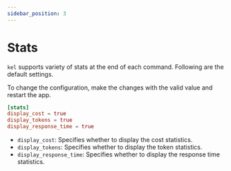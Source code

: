 ```yaml
---
sidebar_position: 3
---
```


# Stats

`kel` supports variety of stats at the end of each command. Following are the default settings. 

To change the configuration, make the changes with the valid value and restart the app.

```toml title="config.toml"
[stats]
display_cost = true
display_tokens = true
display_response_time = true
```

- `display_cost`: Specifies whether to display the cost statistics.
- `display_tokens`: Specifies whether to display the token statistics.
- `display_response_time`: Specifies whether to display the response time statistics.